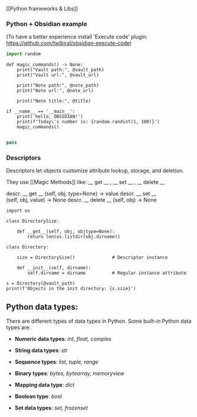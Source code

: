 [[Python frameworks & Libs]]


### Python + Obsidian example
(To have a better experience install 'Execute code' plugin: https://github.com/twibiral/obsidian-execute-code)

```python {pre}
import random
```

```run-python
def magic_commands() -> None:
	print("Vault path:", @vault_path)
	print("Vault url:", @vault_url)
	
	print("Note path:", @note_path)
	print("Note url:", @note_url)
	
	print("Note title:", @title)

if __name__ == '__main__':
	print('hello, OBSIDIAN!')
	print(f'Today\'s number is: {random.randint(1, 100)}')
	magic_commands()
	
```

```python {post}
pass
```

### Descriptors

Descriptors let objects customize attribute lookup, storage, and deletion.

They use [[Magic Methods]] like: __ get __ , __ set __ , __ delete __

descr. __ get __ (self, obj, type=None) -> value
descr. __ set __ (self, obj, value) -> None
descr. __ delete __ (self, obj) -> None

```run-python
import os

class DirectorySize:

    def __get__(self, obj, objtype=None):
        return len(os.listdir(obj.dirname))

class Directory:

    size = DirectorySize()              # Descriptor instance

    def __init__(self, dirname):
        self.dirname = dirname          # Regular instance attribute
        
s = Directory(@vault_path)
print(f'Objects in the init directory: {s.size}')
```


## Python data types:
There are different types of data types in Python. Some built-in Python data types are:

- **Numeric data types**: _int, float, complex_

- **String data types**: _str_

- **Sequence types**: _list, tuple, range_

- **Binary types**: _bytes, bytearray, memoryview_

- **Mapping data type**: _dict_

- **Boolean type**: _bool_

- **Set data types**: _set, frozenset_
